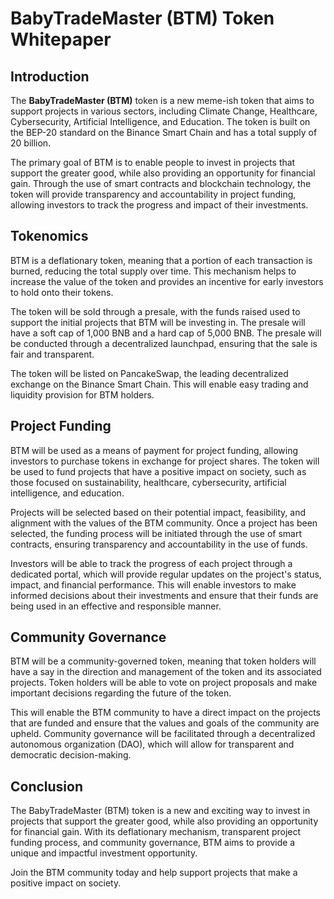 # BabyTradeMaster (BTM) Token Whitepaper

## Introduction

The **BabyTradeMaster (BTM)** token is a new meme-ish token that aims to support projects in various sectors, including Climate Change, Healthcare, Cybersecurity, Artificial Intelligence, and Education. The token is built on the BEP-20 standard on the Binance Smart Chain and has a total supply of 20 billion.

The primary goal of BTM is to enable people to invest in projects that support the greater good, while also providing an opportunity for financial gain. Through the use of smart contracts and blockchain technology, the token will provide transparency and accountability in project funding, allowing investors to track the progress and impact of their investments.

## Tokenomics

BTM is a deflationary token, meaning that a portion of each transaction is burned, reducing the total supply over time. This mechanism helps to increase the value of the token and provides an incentive for early investors to hold onto their tokens.

The token will be sold through a presale, with the funds raised used to support the initial projects that BTM will be investing in. The presale will have a soft cap of 1,000 BNB and a hard cap of 5,000 BNB. The presale will be conducted through a decentralized launchpad, ensuring that the sale is fair and transparent.

The token will be listed on PancakeSwap, the leading decentralized exchange on the Binance Smart Chain. This will enable easy trading and liquidity provision for BTM holders.

## Project Funding

BTM will be used as a means of payment for project funding, allowing investors to purchase tokens in exchange for project shares. The token will be used to fund projects that have a positive impact on society, such as those focused on sustainability, healthcare, cybersecurity, artificial intelligence, and education.

Projects will be selected based on their potential impact, feasibility, and alignment with the values of the BTM community. Once a project has been selected, the funding process will be initiated through the use of smart contracts, ensuring transparency and accountability in the use of funds.

Investors will be able to track the progress of each project through a dedicated portal, which will provide regular updates on the project's status, impact, and financial performance. This will enable investors to make informed decisions about their investments and ensure that their funds are being used in an effective and responsible manner.

## Community Governance

BTM will be a community-governed token, meaning that token holders will have a say in the direction and management of the token and its associated projects. Token holders will be able to vote on project proposals and make important decisions regarding the future of the token.

This will enable the BTM community to have a direct impact on the projects that are funded and ensure that the values and goals of the community are upheld. Community governance will be facilitated through a decentralized autonomous organization (DAO), which will allow for transparent and democratic decision-making.

## Conclusion

The BabyTradeMaster (BTM) token is a new and exciting way to invest in projects that support the greater good, while also providing an opportunity for financial gain. With its deflationary mechanism, transparent project funding process, and community governance, BTM aims to provide a unique and impactful investment opportunity.

Join the BTM community today and help support projects that make a positive impact on society.
